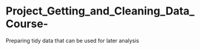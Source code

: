 # Project_Getting_and_Cleaning_Data_Course-
Preparing tidy data that can be used for later analysis
